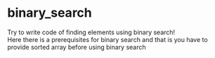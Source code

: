 # binary_search
Try to write code of finding elements using binary search!
<br>
Here there is a prerequisites for binary search and that is you have to provide sorted array before using binary search

